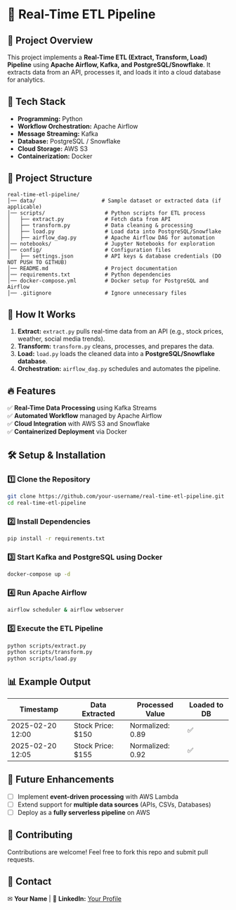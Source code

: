 # 🚀 Real-Time ETL Pipeline

## 📌 Project Overview
This project implements a **Real-Time ETL (Extract, Transform, Load) Pipeline** using **Apache Airflow, Kafka, and PostgreSQL/Snowflake**. It extracts data from an API, processes it, and loads it into a cloud database for analytics.

## 🔧 Tech Stack
- **Programming:** Python
- **Workflow Orchestration:** Apache Airflow
- **Message Streaming:** Kafka
- **Database:** PostgreSQL / Snowflake
- **Cloud Storage:** AWS S3
- **Containerization:** Docker

## 📂 Project Structure
```
real-time-etl-pipeline/
│── data/                     # Sample dataset or extracted data (if applicable)
│── scripts/                   # Python scripts for ETL process
│   ├── extract.py             # Fetch data from API
│   ├── transform.py           # Data cleaning & processing
│   ├── load.py                # Load data into PostgreSQL/Snowflake
│   ├── airflow_dag.py         # Apache Airflow DAG for automation
│── notebooks/                 # Jupyter Notebooks for exploration
│── config/                    # Configuration files
│   ├── settings.json          # API keys & database credentials (DO NOT PUSH TO GITHUB)
│── README.md                  # Project documentation
│── requirements.txt           # Python dependencies
│── docker-compose.yml         # Docker setup for PostgreSQL and Airflow
│── .gitignore                 # Ignore unnecessary files
```

## 🚀 How It Works
1. **Extract:** `extract.py` pulls real-time data from an API (e.g., stock prices, weather, social media trends).
2. **Transform:** `transform.py` cleans, processes, and prepares the data.
3. **Load:** `load.py` loads the cleaned data into a **PostgreSQL/Snowflake database**.
4. **Orchestration:** `airflow_dag.py` schedules and automates the pipeline.

## 🔥 Features
✅ **Real-Time Data Processing** using Kafka Streams  
✅ **Automated Workflow** managed by Apache Airflow  
✅ **Cloud Integration** with AWS S3 and Snowflake  
✅ **Containerized Deployment** via Docker  

## 🛠 Setup & Installation
### 1️⃣ Clone the Repository
```sh
git clone https://github.com/your-username/real-time-etl-pipeline.git
cd real-time-etl-pipeline
```

### 2️⃣ Install Dependencies
```sh
pip install -r requirements.txt
```

### 3️⃣ Start Kafka and PostgreSQL using Docker
```sh
docker-compose up -d
```

### 4️⃣ Run Apache Airflow
```sh
airflow scheduler & airflow webserver
```

### 5️⃣ Execute the ETL Pipeline
```sh
python scripts/extract.py
python scripts/transform.py
python scripts/load.py
```

## 📊 Example Output
| Timestamp | Data Extracted | Processed Value | Loaded to DB |
|-----------|---------------|----------------|--------------|
| 2025-02-20 12:00 | Stock Price: $150 | Normalized: 0.89 | ✅ |
| 2025-02-20 12:05 | Stock Price: $155 | Normalized: 0.92 | ✅ |

## 📜 Future Enhancements
- [ ] Implement **event-driven processing** with AWS Lambda
- [ ] Extend support for **multiple data sources** (APIs, CSVs, Databases)
- [ ] Deploy as a **fully serverless pipeline** on AWS

## 🤝 Contributing
Contributions are welcome! Feel free to fork this repo and submit pull requests. 

## 📧 Contact
✉ **Your Name** | 💼 **LinkedIn:** [Your Profile](https://linkedin.com/in/your-profile)
